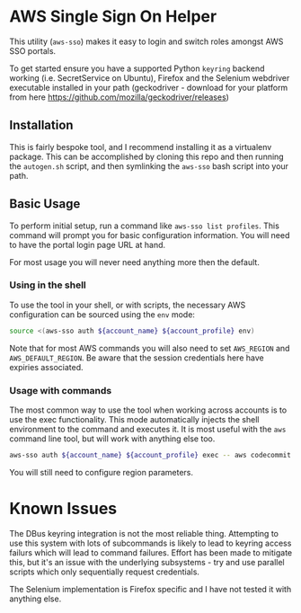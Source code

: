 # AWS Single Sign On Helper

This utility (`aws-sso`) makes it easy to login and switch roles amongst AWS SSO portals.

To get started ensure you have a supported Python `keyring` backend working (i.e. SecretService on
Ubuntu), Firefox and the Selenium webdriver executable installed in your path (geckodriver - download
for your platform from here https://github.com/mozilla/geckodriver/releases)

## Installation

This is fairly bespoke tool, and I recommend installing it as a virtualenv package. This can be accomplished
by cloning this repo and then running the `autogen.sh` script, and then symlinking the `aws-sso` bash script
into your path.

## Basic Usage

To perform initial setup, run a command like `aws-sso list profiles`. This command will prompt
you for basic configuration information. You will need to have the portal login page URL at hand.

For most usage you will never need anything more then the default.

### Using in the shell

To use the tool in your shell, or with scripts, the necessary AWS configuration can be sourced
using the `env` mode:

```bash
source <(aws-sso auth ${account_name} ${account_profile} env)
```

Note that for most AWS commands you will also need to set `AWS_REGION` and `AWS_DEFAULT_REGION`.
Be aware that the session credentials here have expiries associated.

### Usage with commands

The most common way to use the tool when working across accounts is to use the exec functionality.
This mode automatically injects the shell environment to the command and executes it. It is most
useful with the `aws` command line tool, but will work with anything else too.

```bash
aws-sso auth ${account_name} ${account_profile} exec -- aws codecommit list-repositories
```

You will still need to configure region parameters.

# Known Issues

The DBus keyring integration is not the most reliable thing. Attempting to use this system
with lots of subcommands is likely to lead to keyring access failurs which will lead to
command failures. Effort has been made to mitigate this, but it's an issue with the underlying
subsystems - try and use parallel scripts which only sequentially request credentials.

The Selenium implementation is Firefox specific and I have not tested it with anything else.